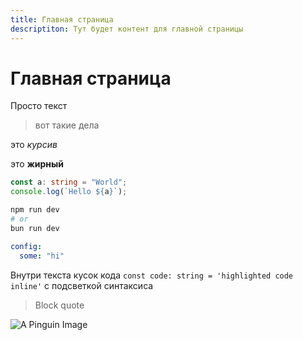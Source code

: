 ```yaml
---
title: Главная страница
descriptiton: Тут будет контент для главной страницы
---
```


# Главная страница

Просто текст

> вот такие дела

это *курсив*

это **жирный**

```ts
const a: string = "World";
console.log(`Hello ${a}`);
```

```bash
npm run dev
# or
bun run dev
```

```yml
config:
  some: "hi"
```

Внутри текста кусок кода
`const code: string = 'highlighted code inline'`
с подсветкой синтаксиса

> Block quote

![A Pinguin Image](/images/main-page/pinguin.jpg)
